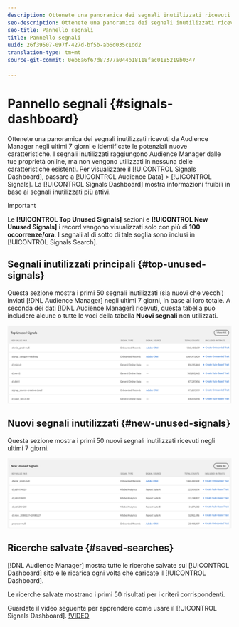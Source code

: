 ```yaml
---
description: Ottenete una panoramica dei segnali inutilizzati ricevuti da Audience Manager negli ultimi 7 giorni e identificate le potenziali nuove caratteristiche. I segnali inutilizzati raggiungono Audience Manager dalle tue proprietà online, ma non vengono utilizzati in nessuna delle caratteristiche esistenti. Per visualizzare il dashboard dei segnali, vai a Dati pubblico > Segnali. Il Pannello dei segnali mostra informazioni fruibili in base ai segnali inutilizzati più attivi.
seo-description: Ottenete una panoramica dei segnali inutilizzati ricevuti da Audience Manager negli ultimi 7 giorni e identificate le potenziali nuove caratteristiche. I segnali inutilizzati raggiungono Audience Manager dalle tue proprietà online, ma non vengono utilizzati in nessuna delle caratteristiche esistenti. Per visualizzare il dashboard dei segnali, vai a Dati pubblico > Segnali. Il Pannello dei segnali mostra informazioni fruibili in base ai segnali inutilizzati più attivi.
seo-title: Pannello segnali
title: Pannello segnali
uuid: 26f39507-097f-427d-bf5b-ab6d035c1dd2
translation-type: tm+mt
source-git-commit: 0eb6a6f67d87377a044b18118fac0185219b0347

---
```



# Pannello segnali {#signals-dashboard}

Ottenete una panoramica dei segnali inutilizzati ricevuti da Audience Manager negli ultimi 7 giorni e identificate le potenziali nuove caratteristiche. I segnali inutilizzati raggiungono Audience Manager dalle tue proprietà online, ma non vengono utilizzati in nessuna delle caratteristiche esistenti. Per visualizzare il [!UICONTROL Signals Dashboard], passare a [!UICONTROL Audience Data] &gt; [!UICONTROL Signals]. La [!UICONTROL Signals Dashboard] mostra informazioni fruibili in base ai segnali inutilizzati più attivi.

>[!IMPORTANT]
>
>Le **[!UICONTROL Top Unused Signals]** sezioni e **[!UICONTROL New Unused Signals]** i record vengono visualizzati solo con più di **100 occorrenze/ora**. I segnali al di sotto di tale soglia sono inclusi in [!UICONTROL Signals Search].

## Segnali inutilizzati principali {#top-unused-signals}

Questa sezione mostra i primi 50 segnali inutilizzati (sia nuovi che vecchi) inviati [!DNL Audience Manager] negli ultimi 7 giorni, in base al loro totale. A seconda dei dati [!DNL Audience Manager] ricevuti, questa tabella può includere alcune o tutte le voci della tabella **Nuovi segnali** non utilizzati.

![](assets/signals-top-unused.png)

## Nuovi segnali inutilizzati {#new-unused-signals}

Questa sezione mostra i primi 50 nuovi segnali inutilizzati ricevuti negli ultimi 7 giorni.

![](assets/signals-new-unused.png)

## Ricerche salvate {#saved-searches}

[!DNL Audience Manager] mostra tutte le ricerche [](../../features/data-explorer/data-explorer-signals-search/data-explorer-save-search.md) salvate sul [!UICONTROL Dashboard] sito e le ricarica ogni volta che caricate il [!UICONTROL Dashboard].

Le ricerche salvate mostrano i primi 50 risultati per i criteri corrispondenti.

Guardate il video seguente per apprendere come usare il [!UICONTROL Signals Dashboard].
[!VIDEO](https://video.tv.adobe.com/v/25151/?captions=ita)